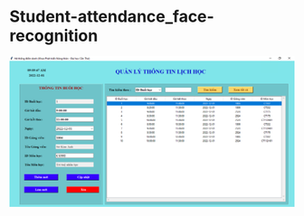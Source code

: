# Student-attendance_face-recognition
![](https://github.com/tranhuutritran/Student-attendance_face-recognition/blob/main/giaodien_img/bh.png)
